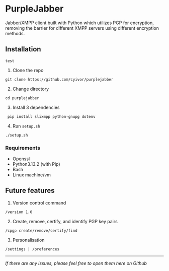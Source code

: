 # PurpleJabber
Jabber/XMPP client built with Python which utilizes PGP for encryption, removing the barrier for different XMPP servers using different encryption methods.

## Installation

` test `

1. Clone the repo

``` git clone https://github.com/cyivor/purplejabber ```

2. Change directory

``` cd purplejabber ```

3. Install 3 dependencies

``` pip install slixmpp python-gnupg dotenv```

4. Run `setup.sh`

``` ./setup.sh ```

### Requirements

- Openssl
- Python3.13.2 (with Pip)
- Bash
- Linux machine/vm

## Future features

1. Version control command 

``` /version 1.0 ```

2. Create, remove, certify, and identify PGP key pairs

``` /cpgp create/remove/certify/find ```

3. Personalisation

``` /settings | /preferences ```

---

<i>If there are any issues, please feel free to open them here on Github</i>